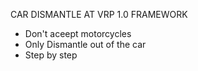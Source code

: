 CAR DISMANTLE AT VRP 1.0 FRAMEWORK
- Don't aceept motorcycles
- Only Dismantle out of the car
- Step by step
